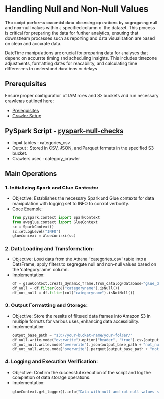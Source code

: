 # Handling Null and Non-Null Values
The script performs essential data cleansing operations by segregating null and non-null values within a specified column of the dataset. This process is critical for preparing the data for further analytics, ensuring that downstream processes such as reporting and data visualization are based on clean and accurate data.

DateTime manipulations are crucial for preparing data for analyses that depend on accurate timing and scheduling insights. This includes timezone adjustments, formatting dates for readability, and calculating time differences to understand durations or delays.

## Prerequisites

Ensure proper configuration of IAM roles and S3 buckets and run necessary crawleras outlined here:

* [Prerequisites]((/prerequisites.md)) 
* [Crawler Setup](/aws-glue-crawler.md)


##  PySpark Script - [pyspark-null-checks](../glue-code/ti-pyspark-isnull-notnull.py)
- Input tables          : categories_csv
- Output                : Stored in CSV, JSON, and Parquet formats in the specified S3 bucket.
- Crawlers used         : category_crawler


## Main Operations

### 1. Initializing Spark and Glue Contexts:
* Objective: Establishes the necessary Spark and Glue contexts for data manipulation with logging set to INFO to control verbosity.
* Code Example:
  ```python
  from pyspark.context import SparkContext
  from awsglue.context import GlueContext
  sc = SparkContext()
  sc.setLogLevel("INFO")
  glueContext = GlueContext(sc)
  ```

### 2. Data Loading and Transformation:
* Objective: Load data from the Athena "categories_csv" table into a DataFrame, apply filters to segregate null and non-null values based on the 'categoryname' column.
* Implementation:
  ```python
  df = glueContext.create_dynamic_frame.from_catalog(database="glue_db", table_name="category").toDF()
  df_null = df.filter(col("categoryname").isNull())
  df_not_null = df.filter(col("categoryname").isNotNull())
  ```
### 3. Output Formatting and Storage:
* Objective: Store the results of filtered data frames into Amazon S3 in multiple formats for various uses, enhancing data accessibility.
* Implementation:
  ```python
  output_base_path = "s3://your-bucket-name/your-folder/"
  df_null.write.mode("overwrite").option("header", "true").csv(output_base_path + "null/csv/")
  df_not_null.write.mode("overwrite").json(output_base_path + "not_null/json/")
  df_not_null.write.mode("overwrite").parquet(output_base_path + "not_null/parquet/")
  ```  
    
### 4. Logging and Execution Verification:
* Objective: Confirm the successful execution of the script and log the completion of data storage operations.
* Implementation:
  ```python
  glueContext.get_logger().info("Data with null and not null values successfully written to S3 in CSV, JSON, and Parquet formats.")
  ```


